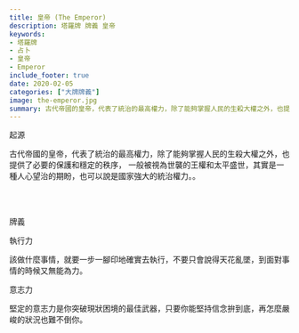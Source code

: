 ```yaml
---
title: 皇帝 (The Emperor)
description: 塔羅牌 牌義 皇帝
keywords:
- 塔羅牌
- 占卜
- 皇帝
- Emperor
include_footer: true
date: 2020-02-05
categories: ["大牌牌義"]
image: the-emperor.jpg
summary: 古代帝國的皇帝，代表了統治的最高權力，除了能夠掌握人民的生殺大權之外，也提供了必要的保護和穩定的秩序。
---
```


<p class="title is-3">起源</p>
<p class="subtitle is-6">
古代帝國的皇帝，代表了統治的最高權力，除了能夠掌握人民的生殺大權之外，也提供了必要的保護和穩定的秩序，
一般被視為世襲的王權和太平盛世，其實是一種人心望治的期盼，也可以說是國家強大的統治權力。。
</p>

<br/><br/>
<p class="title is-3">牌義</p>
<p class="subtitle is-4">執行力</p>
<p class="subtitle is-6">該做什麼事情，就要一步一腳印地確實去執行，不要只會說得天花亂墜，到面對事情的時候又無能為力。</p>
<p class="subtitle is-4">意志力</p>
<p class="subtitle is-6">堅定的意志力是你突破現狀困境的最佳武器，只要你能堅持信念拚到底，再怎麼嚴峻的狀況也難不倒你。</p>

